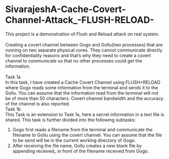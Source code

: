# SivarajeshA-Cache-Covert-Channel-Attack_-FLUSH-RELOAD-
This project is a demonstration of Flush and Reload attack on real system.<br/> <br/>Creating a covert channel between Gogo and Gollu(two processes) that are running on two separate physical cores. They cannot communicate directly for confidentiality reasons and that’s why they need to create a covert channel to communicate so that no other processes could get the information.<br/> <br/>
Task 1a<br/> In this task, I have created a Cache Covert Channel using
FLUSH+RELOAD where Gogo reads some information from the terminal and sends it to the Gollu.
You can assume that the information read from the terminal will not be of more than 50 characters.
Covert channel bandwidth and the accuracy of the channel is also reported.
<br/>Task 1b<br/> This Task is an extension to Task 1a, here a secret information in a text file is shared. This task is
further divided into the following subtasks:<br/>
1. Gogo first reads a filename from the terminal and communicate the filename to Gollu using the
covert channel. You can assume that the file to be send will be in the current working directory
of Gogo.<br/>
2. After receiving the file name, Gollu creates a new blank file by appending received_ in front of
the filename received from Gogo.
